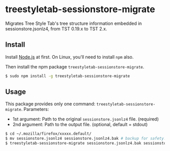 # treestyletab-sessionstore-migrate

Migrates Tree Style Tab's tree structure information embedded in sessionstore.jsonlz4, from TST 0.19.x to TST 2.x.

## Install

Install [Node.js](https://nodejs.org/) at first.
On Linux, you'll need to install `npm` also.

Then install the npm package `treestyletab-sessionstore-migrate`.

```bash
$ sudo npm install -g treestyletab-sessionstore-migrate
```

## Usage

This package provides only one command: `treestyletab-sessionstore-migrate`. Parameters:

 * 1st argument: Path to the original `sessionstore.jsonlz4` file. (required)
 * 2nd argument: Path to the output file. (optional, default = stdout)


```bash
$ cd ~/.mozilla/firefox/xxxxx.default/
$ mv sessionstore.jsonlz4 sessionstore.jsonlz4.bak # backup for safety!
$ treestyletab-sessionstore-migrate sessionstore.jsonlz4.bak sessionstore.jsonlz4
```

